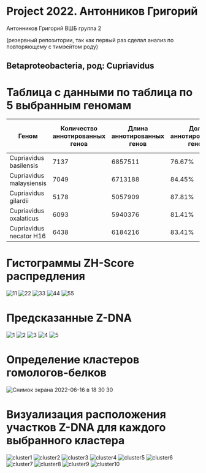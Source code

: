 # Project 2022. Антонников Григорий
Антонников Григорий ВШБ группа 2

(резервный репозитории, так как первый раз сделал анализ по повторяющему с тимэейтом  роду)
## Betaproteobacteria, род: Сupriavidus

# Таблица с данными по таблица по 5 выбранным геномам
|  Геном  |  Количество аннотированных генов  |   Длина аннотированных генов |  Доля аннотированных генов  | Суммарная длина Z-DNA | Количество Z-DNA | Количество Z-DNA, где zh-score > 500 |
| -- | -- | -- | -- | -- | -- | -- |
|  Cupriavidus basilensis   |   7137  |   6857511   |  76.67%  |  4566734  |  102597   |  1012774   | 
|  Cupriavidus malaysiensis | 7049    | 6713188     |  84.45%   |  4383984  |  116266   |    1148472 |
|  Cupriavidus gilardii     |  5178   |    5057909  |  87.81%   | 2240840   |  54193    | 528150     |  
| Cupriavidus oxalaticus    | 6093    | 5940376     |  81.41%   | 2875465   |  76868    |  761308    |
| Cupriavidus necator H16   | 6438    | 6184216     |   83.41%  |  4049965  | 102178    |   1011398  |



# Гистограммы ZH-Score распредления

![11](https://user-images.githubusercontent.com/93208971/174084678-6e129050-a537-4477-b2f8-f898860b5d28.png)
![22](https://user-images.githubusercontent.com/93208971/174084685-250fd1f8-9ee1-4da4-9346-7efed99dfcfe.png)
![33](https://user-images.githubusercontent.com/93208971/174084690-640ec737-4df4-46ae-b61f-db0177b6e8c8.png)
![44](https://user-images.githubusercontent.com/93208971/174084692-198b31f7-6578-4802-8106-38b6e423909b.png)
![55](https://user-images.githubusercontent.com/93208971/174084696-30096232-080f-481c-8232-b48dc8694442.png)

# Предсказанные Z-DNA

![1](https://user-images.githubusercontent.com/93208971/174084226-475402a5-3987-45d0-9c94-4527caef475d.png)
![2](https://user-images.githubusercontent.com/93208971/174084231-5c3d7654-993c-4856-94eb-d13042855320.png)
![3](https://user-images.githubusercontent.com/93208971/174084234-605464ad-f8cd-4348-930a-0c68c6504988.png)
![4](https://user-images.githubusercontent.com/93208971/174084243-3c10d6be-ab43-446a-a08b-19dd4f118ef0.png)
![5](https://user-images.githubusercontent.com/93208971/174084245-798e0beb-b908-48cf-9fcd-3f1e4243ea33.png)

# Определение кластеров гомологов-белков

![Снимок экрана 2022-06-16 в 18 30 30](https://user-images.githubusercontent.com/93208971/174106211-e2176437-62c4-43c0-9d3b-8eb861568c77.png)


# Визуализация расположения участков Z-DNA для каждого выбранного кластера

![cluster1](https://user-images.githubusercontent.com/93208971/174105573-4d0a2f29-a187-4762-b8ec-3c50aa854fbc.png)
![cluster2](https://user-images.githubusercontent.com/93208971/174105510-2c2bb1ce-7359-49e2-859c-9dd46bb906c7.png)
![cluster3](https://user-images.githubusercontent.com/93208971/174105514-2742e62d-dd71-4b4c-a6af-0da1a39a2417.png)
![cluster4](https://user-images.githubusercontent.com/93208971/174105518-271f8391-03bf-4dc5-97b8-43069b903769.png)
![cluster5](https://user-images.githubusercontent.com/93208971/174105524-e2094e8e-8130-4e24-a34b-10f5dae00371.png)
![cluster6](https://user-images.githubusercontent.com/93208971/174105529-13a977f0-beb6-4a29-b25a-fa31108f6464.png)
![cluster7](https://user-images.githubusercontent.com/93208971/174105531-1afa3e58-b0fe-472f-ba5e-8d8490b1ccd0.png)
![cluster8](https://user-images.githubusercontent.com/93208971/174105533-795d55f2-9fb2-4d04-b8e4-f4d1c0be429d.png)
![cluster9](https://user-images.githubusercontent.com/93208971/174105500-08e5c9b8-646f-4b4b-9ce1-c9ab5c6eb896.png)
![cluster10](https://user-images.githubusercontent.com/93208971/174105505-6131dd9b-71c1-4b95-b72d-e22e5f52461e.png)
